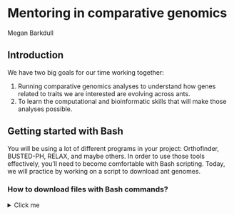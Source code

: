 Mentoring in comparative genomics
================
Megan Barkdull

## Introduction

We have two big goals for our time working together:

1.  Running comparative genomics analyses to understand how genes
    related to traits we are interested are evolving across ants.
2.  To learn the computational and bioinformatic skills that will make
    those analyses possible.

## Getting started with Bash

You will be using a lot of different programs in your project:
Orthofinder, BUSTED-PH, RELAX, and maybe others. In order to use those
tools effectively, you’ll need to become comfortable with Bash
scripting. Today, we will practice by working on a script to download
ant genomes.

### How to download files with Bash commands?

<details>

<summary>Click me</summary>

### Heading

1.  Foo
2.  Bar
      - Baz
      - Qux

### Some Code

``` js
  function logSomething(something) {
    console.log('Something', something);
  }
```

</details>
